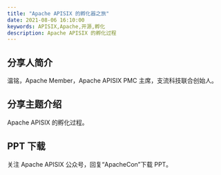 ```yaml
---
title: "Apache APISIX 的孵化器之旅"
date: 2021-08-06 16:10:00
keywords: APISIX,Apache,开源,孵化
description: Apache APISIX 的孵化过程
---
```


## 分享人简介

温铭，Apache Member，Apache APISIX PMC 主席，支流科技联合创始人。

## 分享主题介绍

Apache APISIX 的孵化过程。

## PPT 下载

关注 Apache APISIX 公众号，回复“ApacheCon”下载 PPT。
